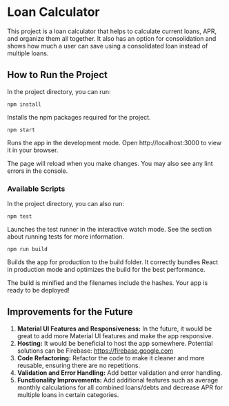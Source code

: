# Loan Calculator

This project is a loan calculator that helps to calculate current loans, APR, and organize them all together. It also has an option for consolidation and shows how much a user can save using a consolidated loan instead of multiple loans.

## How to Run the Project

In the project directory, you can run:

`npm install`

Installs the npm packages required for the project.

`npm start`

Runs the app in the development mode.
Open http://localhost:3000 to view it in your browser.

The page will reload when you make changes.
You may also see any lint errors in the console.

### Available Scripts

In the project directory, you can also run:

`npm test`

Launches the test runner in the interactive watch mode.
See the section about running tests for more information.

`npm run build`

Builds the app for production to the build folder.
It correctly bundles React in production mode and optimizes the build for the best performance.

The build is minified and the filenames include the hashes.
Your app is ready to be deployed!

## Improvements for the Future

1. **Material UI Features and Responsiveness:** In the future, it would be great to add more Material UI features and make the app responsive.
2. **Hosting:** It would be beneficial to host the app somewhere. Potential solutions can be Firebase: https://firebase.google.com
2. **Code Refactoring:** Refactor the code to make it cleaner and more reusable, ensuring there are no repetitions.
3. **Validation and Error Handling:** Add better validation and error handling.
4. **Functionality Improvements:** Add additional features such as average monthly calculations for all combined loans/debts and decrease APR for multiple loans in certain categories.

